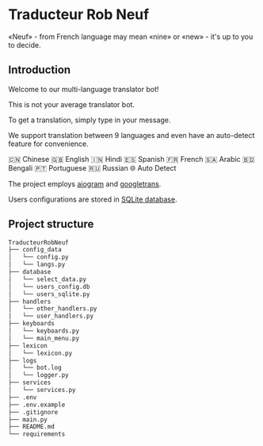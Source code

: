 # Traducteur Rob Neuf

«Neuf» - from French language may mean «nine» or «new» - it's up to you to decide.

## Introduction

Welcome to our multi-language translator bot!

This is not your average translator bot.

To get a translation, simply type in your message.

We support translation between 9 languages and even have an auto-detect feature for convenience.

🇨🇳 Chinese
🇬🇧 English
🇮🇳 Hindi
🇪🇸 Spanish
🇫🇷 French
🇸🇦 Arabic
🇧🇩 Bengali
🇵🇹 Portuguese
🇷🇺 Russian
🌐 Auto Detect


The project employs [aiogram](https://github.com/aiogram/aiogram)
and [googletrans](https://github.com/ssut/py-googletrans).

Users configurations are stored in [SQLite database](https://docs.python.org/3/library/sqlite3.html).

## Project structure

```bash
TraducteurRobNeuf
├── config_data
│   └── config.py
│   └── langs.py
├── database
│   └── select_data.py
│   └── users_config.db
│   └── users_sqlite.py
├── handlers
│   └── other_handlers.py
│   └── user_handlers.py
├── keyboards
│   └── keyboards.py
│   └── main_menu.py
├── lexicon
│   └── lexicon.py
├── logs
│   └── bot.log
│   └── logger.py
├── services
│   └── services.py
├── .env
├── .env.example
├── .gitignore
├── main.py
├── README.md
└── requirements
```